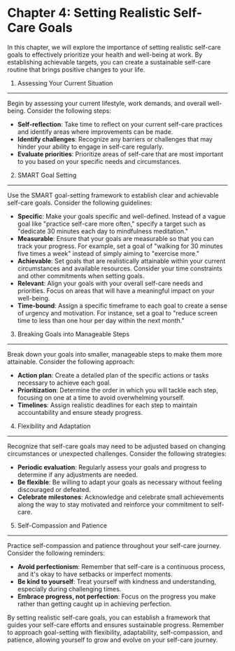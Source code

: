 Chapter 4: Setting Realistic Self-Care Goals
============================================

In this chapter, we will explore the importance of setting realistic self-care goals to effectively prioritize your health and well-being at work. By establishing achievable targets, you can create a sustainable self-care routine that brings positive changes to your life.

1. Assessing Your Current Situation
-----------------------------------

Begin by assessing your current lifestyle, work demands, and overall well-being. Consider the following steps:

* **Self-reflection**: Take time to reflect on your current self-care practices and identify areas where improvements can be made.
* **Identify challenges**: Recognize any barriers or challenges that may hinder your ability to engage in self-care regularly.
* **Evaluate priorities**: Prioritize areas of self-care that are most important to you based on your specific needs and circumstances.

2. SMART Goal Setting
---------------------

Use the SMART goal-setting framework to establish clear and achievable self-care goals. Consider the following guidelines:

* **Specific**: Make your goals specific and well-defined. Instead of a vague goal like "practice self-care more often," specify a target such as "dedicate 30 minutes each day to mindfulness meditation."
* **Measurable**: Ensure that your goals are measurable so that you can track your progress. For example, set a goal of "walking for 30 minutes five times a week" instead of simply aiming to "exercise more."
* **Achievable**: Set goals that are realistically attainable within your current circumstances and available resources. Consider your time constraints and other commitments when setting goals.
* **Relevant**: Align your goals with your overall self-care needs and priorities. Focus on areas that will have a meaningful impact on your well-being.
* **Time-bound**: Assign a specific timeframe to each goal to create a sense of urgency and motivation. For instance, set a goal to "reduce screen time to less than one hour per day within the next month."

3. Breaking Goals into Manageable Steps
---------------------------------------

Break down your goals into smaller, manageable steps to make them more attainable. Consider the following approach:

* **Action plan**: Create a detailed plan of the specific actions or tasks necessary to achieve each goal.
* **Prioritization**: Determine the order in which you will tackle each step, focusing on one at a time to avoid overwhelming yourself.
* **Timelines**: Assign realistic deadlines for each step to maintain accountability and ensure steady progress.

4. Flexibility and Adaptation
-----------------------------

Recognize that self-care goals may need to be adjusted based on changing circumstances or unexpected challenges. Consider the following strategies:

* **Periodic evaluation**: Regularly assess your goals and progress to determine if any adjustments are needed.
* **Be flexible**: Be willing to adapt your goals as necessary without feeling discouraged or defeated.
* **Celebrate milestones**: Acknowledge and celebrate small achievements along the way to stay motivated and reinforce your commitment to self-care.

5. Self-Compassion and Patience
-------------------------------

Practice self-compassion and patience throughout your self-care journey. Consider the following reminders:

* **Avoid perfectionism**: Remember that self-care is a continuous process, and it's okay to have setbacks or imperfect moments.
* **Be kind to yourself**: Treat yourself with kindness and understanding, especially during challenging times.
* **Embrace progress, not perfection**: Focus on the progress you make rather than getting caught up in achieving perfection.

By setting realistic self-care goals, you can establish a framework that guides your self-care efforts and ensures sustainable progress. Remember to approach goal-setting with flexibility, adaptability, self-compassion, and patience, allowing yourself to grow and evolve on your self-care journey.
